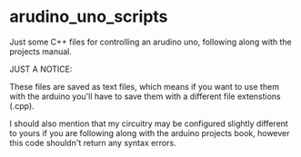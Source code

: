 # arudino_uno_scripts
Just some C++ files for controlling an arudino uno, following along with the projects manual.

JUST A NOTICE:

These files are saved as text files, which means if you want to use them with the arduino you'll have to save them with a different file extenstions (.cpp).

I should also mention that my circuitry may be configured slightly different to yours if you are following along with the arduino projects book, however this code shouldn't return any syntax errors.
